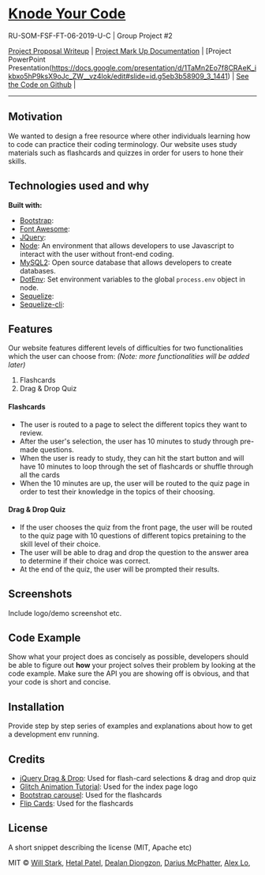 # [Knode Your Code](https://ruproject2.herokuapp.com/)
RU-SOM-FSF-FT-06-2019-U-C | Group Project #2

[Project Proposal Writeup](https://docs.google.com/document/d/1j_li9f7Tetkw_iHMy5VSHT4AaXnyQ2tzosolplEmr4U/edit) | [Project Mark Up Documentation](https://docs.google.com/document/d/1k095il8f_2_KuDT8Sd4TqgFpIw20aCA4Lg42_DU2r2g/edit#heading=h.5225lej68lkh) | [Project PowerPoint Presentation(https://docs.google.com/presentation/d/1TaMn2Eo7f8CRAeK_ikbxo5hP9ksX9oJc_ZW__vz4lok/edit#slide=id.g5eb3b58909_3_1441) | [See the Code on Github](https://github.com/alexlo15/Project2) |


___

## Motivation
We wanted to design a free resource where other individuals learning how to code can practice their coding terminology. Our website uses study materials such as flashcards and quizzes in order for users to hone their skills.

## Technologies used and why

**Built with:**
* [Bootstrap](https://getbootstrap.com/):
* [Font Awesome](https://fontawesome.com/start):
* [JQuery](https://jquery.com/):
* [Node](https://nodejs.org/en/): An environment that allows developers to use Javascript to interact with the user without front-end coding.
* [MySQL2](https://www.mysql.com/): Open source database that allows developers to create databases.
* [DotEnv](https://www.npmjs.com/package/dotenv): Set environment variables to the global `process.env` object in node.
* [Sequelize](https://www.npmjs.com/package/sequelize): 
* [Sequelize-cli](https://www.npmjs.com/package/sequelize-cli):

## Features
Our website features different levels of difficulties for two functionalities which the user can choose from: _(Note: more functionalities will be added later)_

1. Flashcards
2. Drag & Drop Quiz

#### Flashcards
* The user is routed to a page to select the different topics they want to review.
* After the user's selection, the user has 10 minutes to study through pre-made questions.
* When the user is ready to study, they can hit the start button and will have 10 minutes to loop through the set of flashcards or shuffle through all the cards
* When the 10 minutes are up, the user will be routed to the quiz page in order to test their knowledge in the topics of their choosing.

#### Drag & Drop Quiz
* If the user chooses the quiz from the front page, the user will be routed to the quiz page with 10 questions of different topics pretaining to the skill level of their choice.
* The user will be able to drag and drop the question to the answer area to determine if their choice was correct.
* At the end of the quiz, the user will be prompted their results.

## Screenshots
Include logo/demo screenshot etc.

## Code Example
Show what your project does as concisely as possible, developers should be able to figure out **how** your project solves their problem by looking at the code example. Make sure the API you are showing off is obvious, and that your code is short and concise.

## Installation
Provide step by step series of examples and explanations about how to get a development env running.

## Credits

* [jQuery Drag & Drop](https://jqueryui.com/draggable/): Used for flash-card selections & drag and drop quiz
* [Glitch Animation Tutorial](https://www.creativebloq.com/how-to/how-to-create-glitch-text-and-image-effects-in-css): Used for the index page logo
* [Bootstrap carousel](https://getbootstrap.com/docs/4.0/components/carousel/): Used for the flashcards
* [Flip Cards](https://www.w3schools.com/howto/howto_css_flip_card.asp): Used for the flashcards

## License
A short snippet describing the license (MIT, Apache etc)

MIT © [Will Stark](https://github.com/wnstark),
[Hetal Patel](https://github.com/HET1905),
[Dealan Diongzon](https://github.com/ddiongzon001), 
[Darius McPhatter](https://github.com/kwame16),
[Alex Lo](https://github.com/alexlo15),





